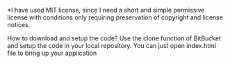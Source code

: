 *I have used MIT license, since I need a short and simple permissive license with conditions only requiring preservation of copyright and license notices.

How to download and setup the code?
Use the clone function of BitBucket and setup the code in your local repository.
You can just open index.html file to bring up your application